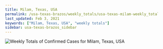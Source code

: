 ```yaml
---
title: Milam, Texas, USA
permalink: /usa-texas-brazos/weekly_totals/usa-texas-milam-weekly_totals.html
last_updated: Feb 3, 2021
keywords: ["Milam, Texas, USA", "weekly totals"]
sidebar: usa-texas-brazos_sidebar
---
```


![Weekly Totals of Confirmed Cases for Milam, Texas, USA](/covid_tracker/images/graphs/usa-texas-milam-weekly_totals_graph.png)
